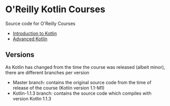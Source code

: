 # O'Reilly Kotlin Courses

Source code for O'Reilly Courses

* [Introduction to Kotlin](http://shop.oreilly.com/product/0636920052982.do#tab_02_2)
* [Advanced Kotlin](http://shop.oreilly.com/product/0636920052999.do)

## Versions

As Kotlin has changed from the time the course was released (albeit minor), there are different branches per version

* Master branch: contains the original source code from the time of release of the course (Kotlin version 1.1-M1)
* Kotlin-1.1.3 branch: contains the source code which compiles with version Kotlin 1.1.3

